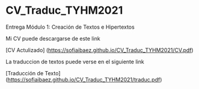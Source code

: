 # CV_Traduc_TYHM2021

Entrega Módulo 1: Creación de Textos e Hipertextos
<p>

Mi CV puede descargarse de este link

<p>

[CV Actulizado] (https://sofiaibaez.github.io/CV_Traduc_TYHM2021/CV.pdf)

<p>
    
  
  La traduccion de textos puede verse en el siguiente link
  
  [Traducción de Texto] (https://sofiaibaez.github.io/CV_Traduc_TYHM2021/traduc.pdf)

  
